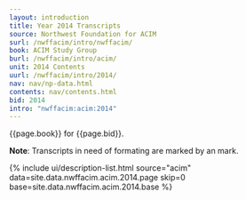 ```yaml
---
layout: introduction
title: Year 2014 Transcripts
source: Northwest Foundation for ACIM
surl: /nwffacim/intro/nwffacim/
book: ACIM Study Group
burl: /nwffacim/intro/acim/
unit: 2014 Contents
uurl: /nwffacim/intro/2014/
nav: nav/np-data.html
contents: nav/contents.html
bid: 2014
intro: "nwffacim:acim:2014"
---
```


{{page.book}} for {{page.bid}}.

**Note**: Transcripts in need of formating are marked by an 
<i class="fa fa-exclamation"></i> mark.

{% include ui/description-list.html source="acim"
data=site.data.nwffacim.acim.2014.page skip=0
base=site.data.nwffacim.acim.2014.base %}

